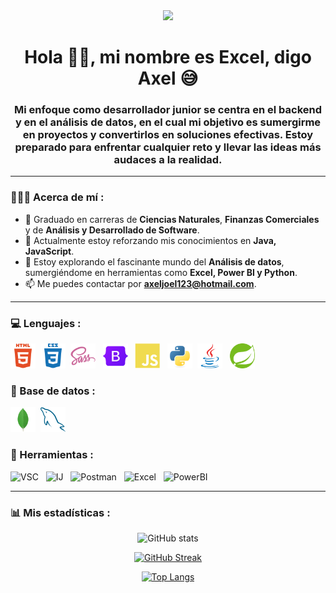 <div id="header" align="center">
  <img src="https://media.giphy.com/media/v1.Y2lkPTc5MGI3NjExZWExNGY2YjNiY2M1NDI4Y2M0YWM3ZjIxZTM2MjQzNGFjNjA4YmRhYyZlcD12MV9pbnRlcm5hbF9naWZzX2dpZklkJmN0PWc/3oKIPEqDGUULpEU0aQ/giphy.gif" width="230px"/>
  <h1 align="center">Hola 🤝🏼, mi nombre es Excel, digo Axel 😅</h1>
  <h3 align="center">Mi enfoque como desarrollador junior se centra en el backend y en el análisis de datos, en el cual mi objetivo es sumergirme en proyectos y convertirlos en soluciones efectivas. Estoy preparado para enfrentar cualquier reto y llevar las ideas más audaces a la realidad.</h3>
</div>

---

### 👨🏽‍💻 Acerca de mí :

- 🔭 Graduado en carreras de **Ciencias Naturales**, **Finanzas Comerciales** y de **Análisis y Desarrollado de Software**.
- 🌱 Actualmente estoy reforzando mis conocimientos en **Java, JavaScript**.
- 🔰 Estoy explorando el fascinante mundo del **Análisis de datos**, sumergiéndome en herramientas como **Excel, Power BI y Python**.
- 📫 Me puedes contactar por **axeljoel123@hotmail.com**.

---

<div align="left">
<h3>💻 Lenguajes :</h3>
    <div>
        <img src="https://github.com/devicons/devicon/blob/master/icons/html5/html5-plain-wordmark.svg" title="HTML5" alt="HTML" width="40" height="40"/>&nbsp;
        <img src="https://github.com/devicons/devicon/blob/master/icons/css3/css3-plain-wordmark.svg" title="CSS3" alt="CSS" width="40" height="40"/>&nbsp;
        <img src="https://github.com/devicons/devicon/blob/master/icons/sass/sass-original.svg" title="SASS" alt="SASS" width="40" height="40"/>&nbsp;&nbsp;
        <img src="https://github.com/devicons/devicon/blob/master/icons/bootstrap/bootstrap-original.svg" title="Bootstrap" alt="BT" width="40" height="40"/>&nbsp;&nbsp;
        <img src="https://github.com/devicons/devicon/blob/master/icons/javascript/javascript-plain.svg" title="Javascript" alt="Javascript" width="40" height="40"/>&nbsp;&nbsp;
        <img src="https://github.com/devicons/devicon/blob/master/icons/python/python-original.svg" title="Python" alt="Python" width="40" height="40"/>&nbsp;
        <img src="https://github.com/devicons/devicon/blob/master/icons/java/java-original.svg" title="Java" alt="Java" width="40" height="40"/>&nbsp;&nbsp;
        <img src="https://github.com/devicons/devicon/blob/master/icons/spring/spring-original.svg" title="Spring" alt="Springboot" width="40" height="40"/>&nbsp;&nbsp;
    </div>
</div>

<div align="left">
<h3>💾 Base de datos :</h3>
    <div>
      <img src="https://github.com/devicons/devicon/blob/master/icons/mongodb/mongodb-original.svg" title="MongoDB" alt="MongoDB" width="40" height="40"/>&nbsp;
       <img src="https://github.com/devicons/devicon/blob/master/icons/mysql/mysql-original.svg" title="MySQL" alt="MySQL" width="40" height="40"/>&nbsp;
    </div>
</div>

<div align="left">
<h3>🔨 Herramientas :</h3>
    <div>
      <img src="https://upload.wikimedia.org/wikipedia/commons/9/9a/Visual_Studio_Code_1.35_icon.svg" title="VisualStudioCode" alt="VSC" width="40" height="40"/>&nbsp;&nbsp;
         <img src="https://upload.wikimedia.org/wikipedia/commons/9/9c/IntelliJ_IDEA_Icon.svg" title="IntelliJ-IDEA" alt="IJ" width="40" height="40"/>&nbsp;&nbsp;
        <img src="https://www.vectorlogo.zone/logos/getpostman/getpostman-icon.svg" title="Postman" alt="Postman" width="40" height="40"/>&nbsp;&nbsp;
        <img src="https://upload.wikimedia.org/wikipedia/commons/3/34/Microsoft_Office_Excel_%282019%E2%80%93present%29.svg" title="Excel" alt="Excel" width="40" height="40"/>&nbsp;&nbsp;
        <img src="https://github.com/microsoft/PowerBI-Icons/blob/main/SVG/Power-BI.svg" title="PowerBI" alt="PowerBI" width="40" height="40"/>&nbsp;&nbsp;
    </div>
</div>

---

### 📊 Mis estadísticas :
<div align="center">
  
![GitHub stats](https://github-readme-stats.vercel.app/api?username=AxelJol&show_icons=true&theme=vue-dark)
  
[![GitHub Streak](http://github-readme-streak-stats.herokuapp.com?user=AxelJol&theme=transparent&border_radius=30&locale=es&date_format=M%20j%5B%2C%20Y%5D&card_width=300&hide_current_streak=true&hide_longest_streak=true)](https://git.io/streak-stats)

[![Top Langs](https://github-readme-stats.vercel.app/api/top-langs/?username=AxelJol&layout=donut-vertical)](https://github.com/anuraghazra/github-readme-stats)
  
  
</div>


